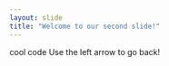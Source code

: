 ```yaml
---
layout: slide
title: "Welcome to our second slide!"
---
```

cool code
Use the left arrow to go back!
